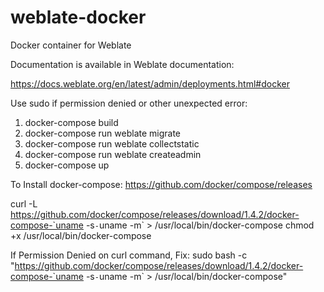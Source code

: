 # weblate-docker

Docker container for Weblate

Documentation is available in Weblate documentation:

https://docs.weblate.org/en/latest/admin/deployments.html#docker 

Use sudo if permission denied or other unexpected error:
1. docker-compose build
2. docker-compose run weblate migrate
3. docker-compose run weblate collectstatic
4. docker-compose run weblate createadmin
5. docker-compose up

To Install docker-compose:
https://github.com/docker/compose/releases

curl -L https://github.com/docker/compose/releases/download/1.4.2/docker-compose-`uname -s`-`uname -m` > /usr/local/bin/docker-compose
chmod +x /usr/local/bin/docker-compose


If Permission Denied on curl command, Fix:
sudo bash -c "https://github.com/docker/compose/releases/download/1.4.2/docker-compose-`uname -s`-`uname -m` > /usr/local/bin/docker-compose"

